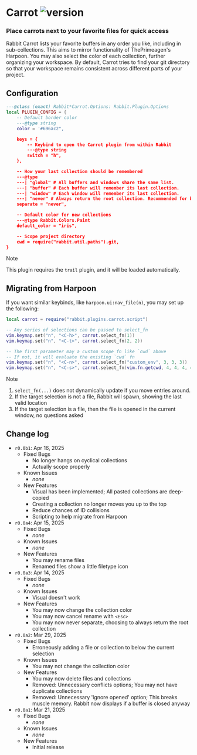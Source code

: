 [rabbit.carrot]: https://img.shields.io/badge/dynamic/json?url=https%3A%2F%2Fraw.githubusercontent.com%2FVoxelPrismatic%2Frabbit.nvim%2Frefs%2Fheads%2Frewrite%2Flua%2Frabbit%2Fplugins%2Fcarrot%2FVERSION.json&query=%24.latest&style=flat&label=carrot&labelColor=white&color=yellow

# Carrot ![version][rabbit.carrot]
### Place carrots next to your favorite files for quick access

Rabbit Carrot lists your favorite buffers in any order you like, including in
sub-collections. This aims to mirror functionality of ThePrimeagen's Harpoon.
You may also select the color of each collection, further organizing your
workspace. By default, Carrot tries to find your git directory so that your
workspace remains consistent across different parts of your project.

## Configuration

```lua
---@class (exact) Rabbit*Carrot.Options: Rabbit.Plugin.Options
local PLUGIN_CONFIG = {
	-- Default border color
	---@type string
	color = '#696ac2",

	keys = {
		-- Keybind to open the Carrot plugin from within Rabbit
		---@type string
		switch = "h",
	},

	-- How your last collection should be remembered
	---@type
	---| "global" # All buffers and windows share the same list.
	---| "buffer" # Each buffer will remember its last collection.
	---| "window" # Each window will remember its last collection.
	---| "never" # Always return the root collection. Recommended for building muscle memory.
	separate = "never",

	-- Default color for new collections
	---@type Rabbit.Colors.Paint
	default_color = "iris",

	-- Scope project directory
	cwd = require("rabbit.util.paths").git,
}
```

> [!NOTE]
> This plugin requires the `trail` plugin, and it will be loaded automatically.

## Migrating from Harpoon

If you want similar keybinds, like `harpoon.ui:nav_file(n)`, you may set up the following:

```lua
local carrot = require("rabbit.plugins.carrot.script")

-- Any series of selections can be passed to select_fn
vim.keymap.set("n", "<C-h>", carrot.select_fn(1))
vim.keymap.set("n", "<C-t>", carrot.select_fn(2, 2))

-- The first parameter may a custom scope fn like `cwd` above
-- If not, it will evaluate the existing `cwd` fn
vim.keymap.set("n", "<C-n>", carrot.select_fn("custom_env", 3, 3, 3))
vim.keymap.set("n", "<C-s>", carrot.select_fn(vim.fn.getcwd, 4, 4, 4, 4))
```

> [!NOTE]
> 1. `select_fn(...)` does not dynamically update if you move entries around.
> 2. If the target selection is not a file, Rabbit will spawn, showing the last valid location
> 3. If the target selection is a file, then the file is opened in the current window, no questions asked


## Change log
- `r0.0b1`: Apr 16, 2025
	- Fixed Bugs
		- No longer hangs on cyclical collections
		- Actually scope properly
	- Known Issues
		- *none*
	- New Features
		- Visual has been implemented; All pasted collections are deep-copied
		- Creating a collection no longer moves you up to the top
		- Reduce chances of ID collisions
		- Scripting to help migrate from Harpoon
- `r0.0a4`: Apr 15, 2025
	- Fixed Bugs
		- *none*
	- Known Issues
		- *none*
	- New Features
		- You may rename files
		- Renamed files show a little filetype icon
- `r0.0a3`: Apr 14, 2025
	- Fixed Bugs
		- *none*
	- Known Issues
		- Visual doesn't work
	- New Features
		- You may now change the collection color
		- You may now cancel rename with `<Esc>`
		- You may now never separate, choosing to always return the root collection
- `r0.0a2`: Mar 29, 2025
	- Fixed Bugs
		- Erroneously adding a file or collection to below the current selection
	- Known Issues
		- You may not change the collection color
	- New Features
		- You may now delete files and collections
		- Removed: Unnecessary conflicts options; You may not have duplicate collections
		- Removed: Unnecessary 'ignore opened' option; This breaks muscle memory. Rabbit now displays if a buffer is closed anyway
- `r0.0a1`: Mar 21, 2025
	- Fixed Bugs
		- *none*
	- Known Issues
		- *none*
	- New Features
		- Initial release
